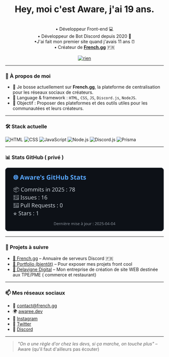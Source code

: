 <h1 align="center">Hey, moi c'est Aware, j'ai 19 ans.</h1>

<p align="center">
  <br>• Développeur Front-end 💻 
  <br>• Développeur de Bot Discord depuis 2020 📡
  <br>•J'ai fait mon premier site quand j'avais 11 ans ⏰
  <br>• Créateur de <a href="https://french.gg" target="_blank"><b>French.gg</b></a> 🇫🇷 <br>
  <br><a href=""><img src="https://komarev.com/ghpvc/?username=awareeeee&style=for-the-badge" style:"height:35px;" alt="rien"/></a>
</p>


---

### 🧠 À propos de moi

- 🔭 Je bosse actuellement sur **French.gg**, la plateforme de centralisation pour les réseaux sociaux de créateurs.
- 💬 Language & framework : `HTML`, `CSS`, `JS`, `Discord.js`, `NodeJS`.
- 🎯 Objectif : Proposer des plateformes et des outils utiles pour les communautées et leurs créateurs.

---

### 🛠️ Stack actuelle

![HTML](https://img.shields.io/badge/-HTML5-E34F26?style=flat&logo=html5&logoColor=white)
![CSS](https://img.shields.io/badge/-CSS3-1572B6?style=flat&logo=css3)
![JavaScript](https://img.shields.io/badge/-JavaScript-F7DF1E?style=flat&logo=javascript&logoColor=black)
![Node.js](https://img.shields.io/badge/-Node.js-339933?style=flat&logo=node.js)
![Discord.js](https://img.shields.io/badge/-Discord.js-5865F2?style=flat&logo=discord)
![Prisma](https://img.shields.io/badge/-Prisma-2D3748?style=flat&logo=prisma)

---

### 📊 Stats GitHub ( privé )

<p align="center">
  <img src="./assets/github-stats.svg" alt="Stats GitHub privées" />
</p>

---

### 🚀 Projets à suivre

- [🔗 French.gg](https://french.gg/serveurs) – Annuaire de serveurs Discord 🇫🇷
- [🎨 Portfolio (bientôt)](https://awaree.dev) – Pour exposer mes projets front cool
- [💼 Delavigne Digital](https://delavigne-digital.fr) – Mon entreprise de création de site WEB destinée aux TPE/PME ( commerce et restaurant)

---

### 📫 Mes réseaux sociaux 

- 💌 contact@french.gg  
- 🌍 [awaree.dev](https://awaree.dev)
- 📸 [Instagram](https://instagram.com/eliottdlv)  
- 🐤 [Twitter](https://x.com/awareeee_) 
- 💬 [Discord](https://discord.gg/kEUEzkud6v)

---

> *"On a une règle d'or chez les devs, si ça marche, on touche plus"* – Aware (qu'il faut d'ailleurs pas écouter)

